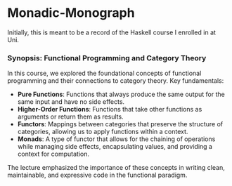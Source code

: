# Monadic-Monograph

Initially, this is meant to be a record of the Haskell course I enrolled in at Uni.

### Synopsis: Functional Programming and Category Theory

In this course, we explored the foundational concepts of functional programming and their connections to category theory. Key fundamentals:

- **Pure Functions**: Functions that always produce the same output for the same input and have no side effects.
- **Higher-Order Functions**: Functions that take other functions as arguments or return them as results.
- **Functors**: Mappings between categories that preserve the structure of categories, allowing us to apply functions within a context.
- **Monads**: A type of functor that allows for the chaining of operations while managing side effects, encapsulating values, and providing a context for computation.

The lecture emphasized the importance of these concepts in writing clean, maintainable, and expressive code in the functional paradigm.
